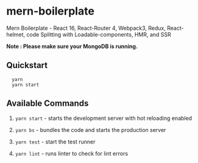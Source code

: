 # mern-boilerplate
Mern Boilerplate - React 16, React-Router 4, Webpack3, Redux, React-helmet, code Splitting with Loadable-components, HMR, and SSR

**Note : Please make sure your MongoDB is running.**

## Quickstart

```
  yarn
  yarn start
```

## Available Commands

1. `yarn start` - starts the development server with hot reloading enabled

2. `yarn bs` - bundles the code and starts the production server

3. `yarn test` - start the test runner

4. `yarn lint` - runs linter to check for lint errors
